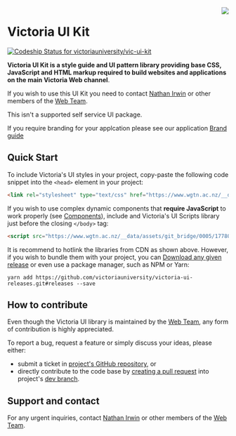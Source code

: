 <img style="max-width: 20rem; float: right;" src="https://upload.wikimedia.org/wikipedia/en/thumb/4/45/Victoria_University_of_Wellington_logo.svg/2560px-Victoria_University_of_Wellington_logo.svg.png">

# Victoria UI Kit

[ ![Codeship Status for victoriauniversity/vic-ui-kit](https://app.codeship.com/projects/6f8cf750-81fe-0134-4879-1e33cd15468d/status)](https://app.codeship.com/projects/182365)


**Victoria UI Kit is a style guide and UI pattern library providing base CSS, JavaScript and HTML markup required to build websites and applications on the main Victoria Web channel**.



<div class="flash-message error">

  If you wish to use this UI Kit you need to contact [Nathan Irwin](https://www.wgtn.ac.nz/search?q=Nathan+Irwin&site=people_search_collection) or other members of the [Web Team].

  This isn't a supported self service UI package.

</div>

If you require branding for your applcation please see our application [Brand guide](http://toolkit.wgtn.ac.nz/digital-brand)


<a name="start"></a>
## Quick Start


To include Victoria's UI styles in your project, copy-paste the following code snippet into the ```<head>``` element in your project:

```html
<link rel="stylesheet" type="text/css" href="https://www.wgtn.ac.nz/__data/assets/git_bridge/0005/1778018/dist/toolkit.min.js">
```


If you wish to use complex dynamic components that **require JavaScript** to work properly (see [Components](/components.html)), include and Victoria's UI Scripts library just before the closing ```</body>``` tag:

```html
<script src="https://www.wgtn.ac.nz/__data/assets/git_bridge/0005/1778018/dist/toolkit.min.js"></script>
```

It is recommend to hotlink the libraries from CDN as shown above. However, if you wish to bundle them with your project, you can [Download any given release](https://github.com/victoriauniversity/victoria-ui-releases/releases) or even use a package manager, such as NPM or Yarn:

```shell
yarn add https://github.com/victoriauniversity/victoria-ui-releases.git#releases --save
```



<a name="contribution"></a>
## How to contribute

Even though the Victoria UI library is maintained by the [Web Team], any form of contribution is highly appreciated.

To report a bug, request a feature or simply discuss your ideas, please either: 
 * submit a ticket in [project's GitHub repository](https://github.com/victoriauniversity/vic-ui-kit/issues), or
 * directly contribute to the code base by [creating a pull request](https://git-scm.com/book/en/v2/GitHub-Contributing-to-a-Project) into project's [dev branch](https://github.com/victoriauniversity/vic-ui-kit/tree/dev).





<a name="support"></a>
## Support and contact

For any urgent inquiries, contact [Nathan Irwin](https://www.wgtn.ac.nz/search?q=Nathan+Irwin&site=people_search_collection) or other members of the [Web Team].








[Web Team]: https://www.wgtn.ac.nz/search?q=web+team&site=people_search_collection

